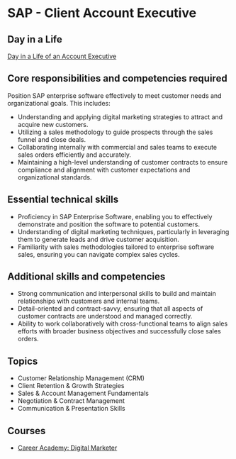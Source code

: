# SAP - Client Account Executive 

## Day in a Life

[Day in a Life of an Account Executive](https://www.youtube.com/watch?v=E8qfxepzSZo)  

## Core responsibilities and competencies required

Position SAP enterprise software effectively to meet customer needs and organizational goals. This includes:

- Understanding and applying digital marketing strategies to attract and acquire new customers.
- Utilizing a sales methodology to guide prospects through the sales funnel and close deals.
- Collaborating internally with commercial and sales teams to execute sales orders efficiently and accurately.
- Maintaining a high-level understanding of customer contracts to ensure compliance and alignment with customer expectations and organizational standards.

## Essential technical skills

- Proficiency in SAP Enterprise Software, enabling you to effectively demonstrate and position the software to potential customers.
- Understanding of digital marketing techniques, particularly in leveraging them to generate leads and drive customer acquisition.
- Familiarity with sales methodologies tailored to enterprise software sales, ensuring you can navigate complex sales cycles.

## Additional skills and competencies

- Strong communication and interpersonal skills to build and maintain relationships with customers and internal teams.
- Detail-oriented and contract-savvy, ensuring that all aspects of customer contracts are understood and managed correctly.
- Ability to work collaboratively with cross-functional teams to align sales efforts with broader business objectives and successfully close sales orders.

## Topics

- Customer Relationship Management (CRM)
- Client Retention & Growth Strategies
- Sales & Account Management Fundamentals
- Negotiation & Contract Management
- Communication & Presentation Skills

## Courses

- [Career Academy: Digital Marketer](https://www.coursera.org/programs/google-learning-program-82l5n/collections/57UIwY15TLG1CMGNeZyxtA~701d7?source=share)

